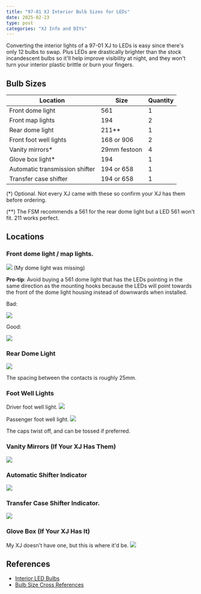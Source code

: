 ```yaml
---
title: "97-01 XJ Interior Bulb Sizes for LEDs"
date: 2025-02-23
type: post
categories: "XJ Info and DIYs"
---
```


Converting the interior lights of a 97-01 XJ to LEDs is easy since there's only 12 bulbs to swap. Plus LEDs are drastically brighter than the stock incandescent bulbs so it'll help improve visibility at night, and they won't turn your interior plastic brittle or burn your fingers.

## Bulb Sizes

| Location                       | Size         | Quantity |
| ------------------------------ | ------------ | -------- |
| Front dome light               | 561          | 1        |
| Front map lights               | 194          | 2        |
| Rear dome light                | 211\*\*      | 1        |
| Front foot well lights         | 168 or 906   | 2        |
| Vanity mirrors\*               | 29mm festoon | 4        |
| Glove box light\*              | 194          | 1        |
| Automatic transmission shifter | 194 or 658   | 1        |
| Transfer case shifter          | 194 or 658   | 1        |

(\*) Optional. Not every XJ came with these so confirm your XJ has them before ordering.

(\*\*) The FSM recommends a 561 for the rear dome light but a LED 561 won't fit. 211 works perfect.

## Locations

### Front dome light / map lights.

![](./images/1.jpg)
(My dome light was missing)

**Pro-tip**: Avoid buying a 561 dome light that has the LEDs pointing in the same direction as the mounting hooks because the LEDs will point towards the front of the dome light housing instead of downwards when installed.

Bad:

![](./images/561-avoid.png)

Good:

![](./images/561-good.png)

### Rear Dome Light

![](./images/2.jpg)

The spacing between the contacts is roughly 25mm.

### Foot Well Lights

Driver foot well light.
![](./images/3.jpg)

Passenger foot well light.
![](./images/4.jpg)

The caps twist off, and can be tossed if preferred.

### Vanity Mirrors (If Your XJ Has Them)

![](./images/5.jpg)

### Automatic Shifter Indicator

![](./images/6.jpg)

### Transfer Case Shifter Indicator.

![](./images/7.jpg)

### Glove Box (If Your XJ Has It)

My XJ doesn't have one, but this is where it'd be.
![](./images/8.jpg)

## References

- [Interior LED Bulbs](https://www.cherokeeforum.com/f67/interior-led-bulbs-230351/#post3321388)
- [Bulb Size Cross References](https://www.diodedynamics.com/research/bulb-size-cross-references.html)
